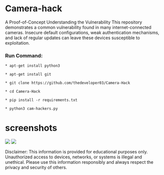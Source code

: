 # Camera-hack
A Proof-of-Concept
Understanding the Vulnerability
This repository demonstrates a common vulnerability found in many internet-connected cameras. Insecure default configurations, weak authentication mechanisms, and lack of regular updates can leave these devices susceptible to exploitation.

<h3> Run Command: </h3>

```
* apt-get install python3
```
```
* apt-get install git
```
```
* git clone https://github.com/thedeveloper03/Camera-Hack
```
```
* cd Camera-Hack
```
```
* pip install -r requirements.txt
```
```
* python3 cam-hackers.py 
```

# screenshots 

<img src="https://telegra.ph/file/0fa06e9eec862e7936b7e.jpg">

<img src="https://telegra.ph/file/a9990eaf8d229682a9b57.jpg">

Disclaimer: This information is provided for educational purposes only. Unauthorized access to devices, networks, or systems is illegal and unethical. Please use this information responsibly and always respect the privacy and security of others.